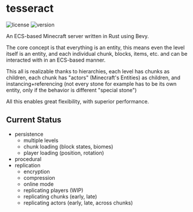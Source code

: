 # tesseract

![license](https://img.shields.io/badge/License-Apache_2.0-blue.svg)
![version](https://img.shields.io/badge/Version-0.0.0-darkred.svg)

An ECS-based Minecraft server written in Rust using Bevy.

The core concept is that everything is an entity, this means even the level itself is an
entity, and each individual chunk, blocks, items, etc. and can be interacted with in an ECS-based manner.

This all is realizable thanks to hierarchies, each level has chunks as children,
each chunk has "actors" (Minecraft's Entities) as children, and instancing+referencing (not every stone for example
has to be its own entity, only if the behavior is different "special stone")

All this enables great flexibility, with superior performance.

## Current Status

- persistence
    - multiple levels
    - chunk loading (block states, biomes)
    - player loading (position, rotation)
- procedural
- replication
    - encryption
    - compression
    - online mode
    - replicating players (WIP)
    - replicating chunks (early, late)
    - replicating actors (early, late, across chunks)
